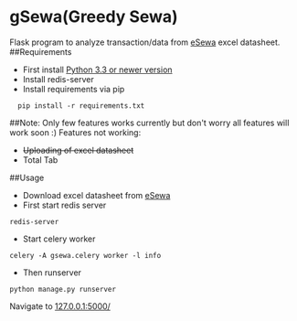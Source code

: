# gSewa(Greedy Sewa)
Flask program to analyze transaction/data from [eSewa](http://www.esewa.com.np) excel datasheet. 
##Requirements
- First install [Python 3.3 or newer version](https://www.python.org/downloads/)
- Install redis-server
- Install requirements via pip
```
  pip install -r requirements.txt
``` 
##Note:
Only few features works currently but don't worry all features will work soon :)
Features not working:

- ~~Uploading of excel datasheet~~
- Total Tab

##Usage
- Download excel datasheet from [eSewa](http://www.esewa.com.np)
- First start redis server 
```
redis-server
```
- Start celery worker
```
celery -A gsewa.celery worker -l info
```
- Then runserver
```
python manage.py runserver
```

Navigate to [127.0.0.1:5000/](http://127.0.0.1:5000/)


